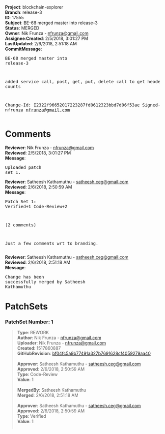 <strong>Project</strong>: blockchain-explorer</br><strong>Branch</strong>: release-3<br><strong>ID</strong>: 17555<br><strong>Subject</strong>: BE-68 merged master into release-3<br><strong>Status</strong>: MERGED<br><strong>Owner</strong>: Nik Frunza - nfrunza@gmail.com<br><strong>Assignee</strong>:<strong>Created</strong>: 2/5/2018, 3:01:27 PM<br><strong>LastUpdated</strong>: 2/6/2018, 2:51:18 AM<br><strong>CommitMessage</strong>:<br><pre>BE-68 merged master into release-3

added service call, post, get, put, delete
call to get header counts

Change-Id: I2322f96652017223287fd0612323bbd7d06f53ae
Signed-off-by: nfrunza <nfrunza@gmail.com>
</pre><h1>Comments</h1><strong>Reviewer</strong>: Nik Frunza - nfrunza@gmail.com<br><strong>Reviewed</strong>: 2/5/2018, 3:01:27 PM<br><strong>Message</strong>: <pre>Uploaded patch set 1.</pre><strong>Reviewer</strong>: Satheesh Kathamuthu - satheesh.ceg@gmail.com<br><strong>Reviewed</strong>: 2/6/2018, 2:50:59 AM<br><strong>Message</strong>: <pre>Patch Set 1: Verified+1 Code-Review+2

(2 comments)

Just a few comments wrt to branding.</pre><strong>Reviewer</strong>: Satheesh Kathamuthu - satheesh.ceg@gmail.com<br><strong>Reviewed</strong>: 2/6/2018, 2:51:18 AM<br><strong>Message</strong>: <pre>Change has been successfully merged by Satheesh Kathamuthu</pre><h1>PatchSets</h1><h3>PatchSet Number: 1</h3><blockquote><strong>Type</strong>: REWORK<br><strong>Author</strong>: Nik Frunza - nfrunza@gmail.com<br><strong>Uploader</strong>: Nik Frunza - nfrunza@gmail.com<br><strong>Created</strong>: 1517860887<br><strong>GitHubRevision</strong>: [bf04fc5a9b77491a327b7691628cf4059279aa40](https://github.com/hyperledger/blockchain-explorer/commit/bf04fc5a9b77491a327b7691628cf4059279aa40)<br><br><strong>Approver</strong>: Satheesh Kathamuthu - satheesh.ceg@gmail.com<br><strong>Approved</strong>: 2/6/2018, 2:50:59 AM<br><strong>Type</strong>: Code-Review<br><strong>Value</strong>: 1<br><br><strong>MergedBy</strong>: Satheesh Kathamuthu<br><strong>Merged</strong>: 2/6/2018, 2:51:18 AM<br><br><strong>Approver</strong>: Satheesh Kathamuthu - satheesh.ceg@gmail.com<br><strong>Approved</strong>: 2/6/2018, 2:50:59 AM<br><strong>Type</strong>: Verified<br><strong>Value</strong>: 1<br><br></blockquote>
